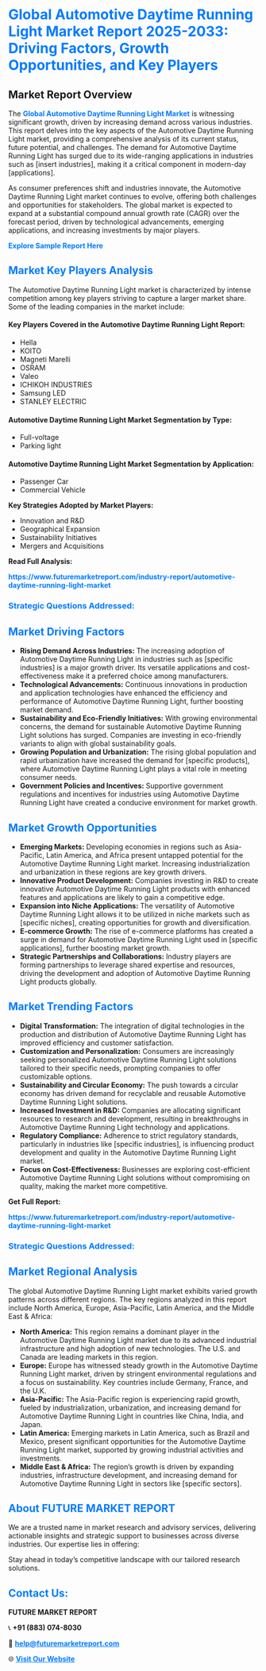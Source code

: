 <h1 style="color: #007BFF;">Global Automotive Daytime Running Light Market Report 2025-2033: Driving Factors, Growth Opportunities, and Key Players</h1>

<section id="overview">
<h2>Market Report Overview</h2>
<p>The <a href="https://www.futuremarketreport.com/industry-report/automotive-daytime-running-light-market" style="color: #007BFF; text-decoration: none;"><strong>Global Automotive Daytime Running Light Market</strong></a> is witnessing significant growth, driven by increasing demand across various industries. This report delves into the key aspects of the Automotive Daytime Running Light market, providing a comprehensive analysis of its current status, future potential, and challenges. The demand for Automotive Daytime Running Light has surged due to its wide-ranging applications in industries such as [insert industries], making it a critical component in modern-day [applications].</p>
<p>As consumer preferences shift and industries innovate, the Automotive Daytime Running Light market continues to evolve, offering both challenges and opportunities for stakeholders. The global market is expected to expand at a substantial compound annual growth rate (CAGR) over the forecast period, driven by technological advancements, emerging applications, and increasing investments by major players.</p>
</section>

<section id="overview">
<p><a href="https://www.futuremarketreport.com/request-sample/reportId=56174" style="color: #007BFF; text-decoration: none;"><strong>Explore Sample Report Here</strong></a></p>
</section>

<section id="key-players">
<h2 style="color: #007BFF;">Market Key Players Analysis</h2>
<p>The Automotive Daytime Running Light market is characterized by intense competition among key players striving to capture a larger market share. Some of the leading companies in the market include:</p>
<h4>Key Players Covered in the Automotive Daytime Running Light Report:</h4>
<ul><li>Hella</li><li>KOITO</li><li>Magneti Marelli</li><li>OSRAM</li><li>Valeo</li><li>ICHIKOH INDUSTRIES</li><li>Samsung LED</li><li>STANLEY ELECTRIC</li></ul>
<h4>Automotive Daytime Running Light Market Segmentation by Type:</h4>
<ul><li>Full-voltage</li><li>Parking light</li></ul>

<h4>Automotive Daytime Running Light Market Segmentation by Application:</h4>
<ul><li>Passenger Car</li><li>Commercial Vehicle</li></ul>
<p><strong>Key Strategies Adopted by Market Players:</strong></p>
<ul>
<li>Innovation and R&D</li>
<li>Geographical Expansion</li>
<li>Sustainability Initiatives</li>
<li>Mergers and Acquisitions</li>
</ul>
</section>

<section>
<p><strong>Read Full Analysis: </strong></p><a href="https://www.futuremarketreport.com/industry-report/automotive-daytime-running-light-market" style="color: #007BFF; text-decoration: none;"><strong>https://www.futuremarketreport.com/industry-report/automotive-daytime-running-light-market</strong></a>
<h3 style="color: #007BFF;">Strategic Questions Addressed:</h3>
</section>

<section id="driving-factors">
<h2 style="color: #007BFF;">Market Driving Factors</h2>
<ul>
<li><strong>Rising Demand Across Industries:</strong> The increasing adoption of Automotive Daytime Running Light in industries such as [specific industries] is a major growth driver. Its versatile applications and cost-effectiveness make it a preferred choice among manufacturers.</li>
<li><strong>Technological Advancements:</strong> Continuous innovations in production and application technologies have enhanced the efficiency and performance of Automotive Daytime Running Light, further boosting market demand.</li>
<li><strong>Sustainability and Eco-Friendly Initiatives:</strong> With growing environmental concerns, the demand for sustainable Automotive Daytime Running Light solutions has surged. Companies are investing in eco-friendly variants to align with global sustainability goals.</li>
<li><strong>Growing Population and Urbanization:</strong> The rising global population and rapid urbanization have increased the demand for [specific products], where Automotive Daytime Running Light plays a vital role in meeting consumer needs.</li>
<li><strong>Government Policies and Incentives:</strong> Supportive government regulations and incentives for industries using Automotive Daytime Running Light have created a conducive environment for market growth.</li>
</ul>
</section>

<section id="growth-opportunities">
<h2 style="color: #007BFF;">Market Growth Opportunities</h2>
<ul>
<li><strong>Emerging Markets:</strong> Developing economies in regions such as Asia-Pacific, Latin America, and Africa present untapped potential for the Automotive Daytime Running Light market. Increasing industrialization and urbanization in these regions are key growth drivers.</li>
<li><strong>Innovative Product Development:</strong> Companies investing in R&D to create innovative Automotive Daytime Running Light products with enhanced features and applications are likely to gain a competitive edge.</li>
<li><strong>Expansion into Niche Applications:</strong> The versatility of Automotive Daytime Running Light allows it to be utilized in niche markets such as [specific niches], creating opportunities for growth and diversification.</li>
<li><strong>E-commerce Growth:</strong> The rise of e-commerce platforms has created a surge in demand for Automotive Daytime Running Light used in [specific applications], further boosting market growth.</li>
<li><strong>Strategic Partnerships and Collaborations:</strong> Industry players are forming partnerships to leverage shared expertise and resources, driving the development and adoption of Automotive Daytime Running Light products globally.</li>
</ul>
</section>

<section id="trending-factors">
<h2 style="color: #007BFF;">Market Trending Factors</h2>
<ul>
<li><strong>Digital Transformation:</strong> The integration of digital technologies in the production and distribution of Automotive Daytime Running Light has improved efficiency and customer satisfaction.</li>
<li><strong>Customization and Personalization:</strong> Consumers are increasingly seeking personalized Automotive Daytime Running Light solutions tailored to their specific needs, prompting companies to offer customizable options.</li>
<li><strong>Sustainability and Circular Economy:</strong> The push towards a circular economy has driven demand for recyclable and reusable Automotive Daytime Running Light solutions.</li>
<li><strong>Increased Investment in R&D:</strong> Companies are allocating significant resources to research and development, resulting in breakthroughs in Automotive Daytime Running Light technology and applications.</li>
<li><strong>Regulatory Compliance:</strong> Adherence to strict regulatory standards, particularly in industries like [specific industries], is influencing product development and quality in the Automotive Daytime Running Light market.</li>
<li><strong>Focus on Cost-Effectiveness:</strong> Businesses are exploring cost-efficient Automotive Daytime Running Light solutions without compromising on quality, making the market more competitive.</li>
</ul>
</section>

<section>
<p><strong>Get Full Report: </strong></p><a href="https://www.futuremarketreport.com/industry-report/automotive-daytime-running-light-market" style="color: #007BFF; text-decoration: none;"><strong>https://www.futuremarketreport.com/industry-report/automotive-daytime-running-light-market</strong></a>
<h3 style="color: #007BFF;">Strategic Questions Addressed:</h3>
</section>


<section id="regional-analysis">
<h2 style="color: #007BFF;">Market Regional Analysis</h2>
<p>The global Automotive Daytime Running Light market exhibits varied growth patterns across different regions. The key regions analyzed in this report include North America, Europe, Asia-Pacific, Latin America, and the Middle East & Africa:</p>
<ul>
<li><strong>North America:</strong> This region remains a dominant player in the Automotive Daytime Running Light market due to its advanced industrial infrastructure and high adoption of new technologies. The U.S. and Canada are leading markets in this region.</li>
<li><strong>Europe:</strong> Europe has witnessed steady growth in the Automotive Daytime Running Light market, driven by stringent environmental regulations and a focus on sustainability. Key countries include Germany, France, and the U.K.</li>
<li><strong>Asia-Pacific:</strong> The Asia-Pacific region is experiencing rapid growth, fueled by industrialization, urbanization, and increasing demand for Automotive Daytime Running Light in countries like China, India, and Japan.</li>
<li><strong>Latin America:</strong> Emerging markets in Latin America, such as Brazil and Mexico, present significant opportunities for the Automotive Daytime Running Light market, supported by growing industrial activities and investments.</li>
<li><strong>Middle East & Africa:</strong> The region’s growth is driven by expanding industries, infrastructure development, and increasing demand for Automotive Daytime Running Light in sectors like [specific sectors].</li>
</ul>
</section>

<footer>
<h2 style="color: #007BFF;">About FUTURE MARKET REPORT</h2>
<p>We are a trusted name in market research and advisory services, delivering actionable insights and strategic support to businesses across diverse industries. Our expertise lies in offering:</p>

<p>Stay ahead in today’s competitive landscape with our tailored research solutions.</p>

<h2 style="color: #007BFF;">Contact Us:</h2>
<p><strong>FUTURE MARKET REPORT</strong></p>
<p>📞 <strong>+91 (883) 074-8030</strong></p>
<p>📧 <strong><a href="mailto:help@futuremarketreport.com" style="color: #007BFF;">help@futuremarketreport.com</a></strong></p>
<p>🌐 <strong><a href="https://www.futuremarketreport.com/" style="color: #007BFF;">Visit Our Website</a></strong></p>
</footer>